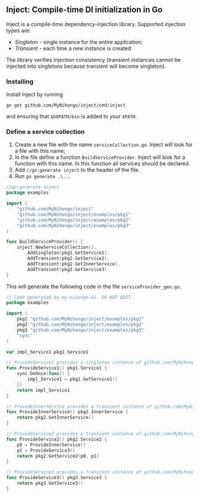 ## Inject: Compile-time DI initialization in Go
Inject is a compile-time dependency-injection library. Supported injection types are:
- *Singleton* - single instance for the entire application;
- *Transient* - each time a new instance is created.

The library verifies injection consistency (transient instances cannot be injected into singletons because transient will become singleton).
### Installing
Install Inject by running
```
go get github.com/MyNihongo/inject/cmd/inject
```
and ensuring that `$GOPATH/bin` is added to your `$PATH`.
### Define a service collection
1. Create a new file with the name `serviceCollection.go`. Inject will look for a file with this name;
2. In the file define a function `BuildServiceProvider`. Inject will look for a function with this name. In this function all services should be declared.
3. Add `//go:generate inject` to the header of the file.
4. Run `go generate .\...`
```go
//go:generate inject
package examples

import (
	"github.com/MyNihongo/inject"
	"github.com/MyNihongo/inject/examples/pkg1"
	"github.com/MyNihongo/inject/examples/pkg2"
	"github.com/MyNihongo/inject/examples/pkg3"
)

func BuildServiceProvider() {
	inject.NewServiceCollection().
		AddSingleton(pkg1.GetService1).
		AddTransient(pkg2.GetService2).
		AddTransient(pkg2.GetInnerService).
		AddTransient(pkg3.GetService3)
}
```
This will generate the following code in the file `serviceProvider_gen.go`.
```go
// Code generated by my-nihongo-di. DO NOT EDIT.
package examples

import (
	pkg1 "github.com/MyNihongo/inject/examples/pkg1"
	pkg2 "github.com/MyNihongo/inject/examples/pkg2"
	pkg3 "github.com/MyNihongo/inject/examples/pkg3"
	"sync"
)

var impl_Service1 pkg1.Service1

// ProvideService1 provides a singleton instance of github.com/MyNihongo/inject/examples/pkg1.Service1
func ProvideService1() pkg1.Service1 {
	sync.DoOnce(func() {
		impl_Service1 = pkg1.GetService1()
	})
	return impl_Service1
}

// ProvideInnerService provides a transient instance of github.com/MyNihongo/inject/examples/pkg2.InnerService
func ProvideInnerService() pkg2.InnerService {
	return pkg2.GetInnerService()
}

// ProvideService2 provides a transient instance of github.com/MyNihongo/inject/examples/pkg2.Service2
func ProvideService2() pkg2.Service2 {
	p0 = ProvideInnerService()
	p1 = ProvideService3()
	return pkg2.GetService2(p0, p1)
}

// ProvideService3 provides a transient instance of github.com/MyNihongo/inject/examples/pkg3.Service3
func ProvideService3() pkg3.Service3 {
	return pkg3.GetService3()
}

```